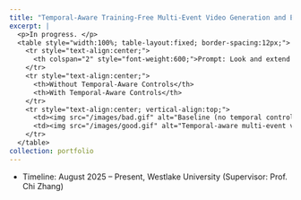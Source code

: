 ```yaml
---
title: "Temporal-Aware Training-Free Multi-Event Video Generation and Editing"
excerpt: |
  <p>In progress. </p>
  <table style="width:100%; table-layout:fixed; border-spacing:12px;">
    <tr style="text-align:center;">
      <th colspan="2" style="font-weight:600;">Prompt: Look and extend arms (up → to the side → down)</th>
    </tr>
    <tr style="text-align:center;">
      <th>Without Temporal-Aware Controls</th>
      <th>With Temporal-Aware Controls</th>
    </tr>
    <tr style="text-align:center; vertical-align:top;">
      <td><img src="/images/bad.gif" alt="Baseline (no temporal control)" style="width:90%; max-width:420px; height:auto;"></td>
      <td><img src="/images/good.gif" alt="Temporal-aware multi-event video" style="width:90%; max-width:420px; height:auto;"></td>
    </tr>
  </table>
collection: portfolio
---
```


- Timeline: August 2025 – Present, Westlake University (Supervisor: Prof. Chi Zhang)


